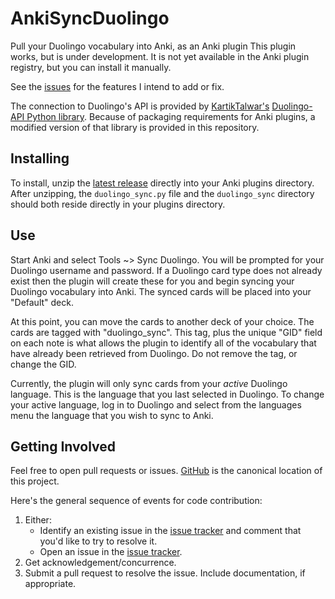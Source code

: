 # AnkiSyncDuolingo
Pull your Duolingo vocabulary into Anki, as an Anki plugin This plugin works, but is under development. It is not yet available in the Anki plugin registry, but you can install it manually.

See the [issues](https://github.com/JASchilz/AnkiSyncDuolingo/issues/) for the features I intend to add or fix.

The connection to Duolingo's API is provided by [KartikTalwar's](https://github.com/KartikTalwar/) [Duolingo-API Python library](https://github.com/KartikTalwar/Duolingo/). Because of packaging requirements for Anki plugins, a modified version of that library is provided in this repository.

## Installing
To install, unzip the [latest release](https://github.com/JASchilz/AnkiSyncDuolingo/releases/latest/) directly into your Anki plugins directory. After unzipping, the `duolingo_sync.py` file and the `duolingo_sync` directory should both reside directly in your plugins directory.

## Use
Start Anki and select Tools ~> Sync Duolingo. You will be prompted for your Duolingo username and password. If a Duolingo card type does not already exist then the plugin will create these for you and begin syncing your Duolingo vocabulary into Anki. The synced cards will be placed into your "Default" deck. 

At this point, you can move the cards to another deck of your choice. The cards are tagged with "duolingo_sync". This tag, plus the unique "GID" field on each note is what allows the plugin to identify all of the vocabulary that have already been retrieved from Duolingo. Do not remove the tag, or change the GID.

Currently, the plugin will only sync cards from your *active* Duolingo language. This is the language that you last selected in Duolingo. To change your active language, log in to Duolingo and select from the languages menu the language that you wish to sync to Anki.

## Getting Involved

Feel free to open pull requests or issues. [GitHub](https://github.com/JASchilz/AnkiSyncDuolingo) is the canonical location of this project.

Here's the general sequence of events for code contribution:

1. Either:
    * Identify an existing issue in the [issue tracker](https://github.com/JASchilz/AnkiSyncDuolingo/issues/) and comment that you'd like to try to resolve it.
    * Open an issue in the [issue tracker](https://github.com/JASchilz/AnkiSyncDuolingo/issues/).
2. Get acknowledgement/concurrence.
3. Submit a pull request to resolve the issue. Include documentation, if appropriate.

